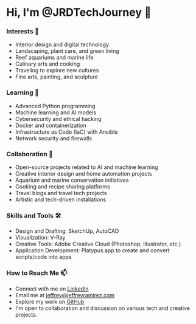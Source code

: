 # Hi, I'm @JRDTechJourney 👋

### Interests 👀
- Interior design and digital technology
- Landscaping, plant care, and green living
- Reef aquariums and marine life
- Culinary arts and cooking
- Traveling to explore new cultures
- Fine arts, painting, and sculpture

### Learning 🌱
- Advanced Python programming
- Machine learning and AI models
- Cybersecurity and ethical hacking
- Docker and containerization
- Infrastructure as Code (IaC) with Ansible
- Network security and firewalls

### Collaboration 💞
- Open-source projects related to AI and machine learning
- Creative interior design and home automation projects
- Aquarium and marine conservation initiatives
- Cooking and recipe sharing platforms
- Travel blogs and travel tech projects
- Artistic and tech-driven installations

### Skills and Tools 🛠️
- Design and Drafting: SketchUp, AutoCAD
- Visualization: V-Ray
- Creative Tools: Adobe Creative Cloud (Photoshop, Illustrator, etc.)
- Application Development: Platypus.app to create and convert scripts/code into apps

### How to Reach Me 📫
- Connect with me on [LinkedIn](https://www.linkedin.com/in/jeffrey-ramirez-designs/)
- Email me at jeffrey@jeffreyramirez.com
- Explore my work on [GitHub](https://github.com/DigitalTechDesigner)
- I'm open to collaboration and discussion on various tech and creative projects.
